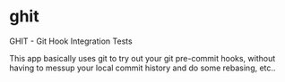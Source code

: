 # ghit
GHIT - Git Hook Integration Tests

This app basically uses git to try out your git pre-commit hooks, without having to messup your local commit history and do some rebasing, etc..
